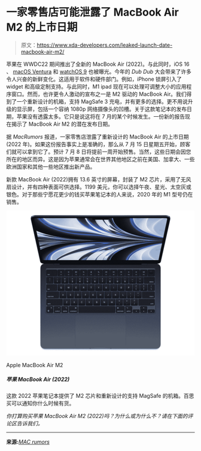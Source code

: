 # 一家零售店可能泄露了 MacBook Air M2 的上市日期

> 原文：<https://www.xda-developers.com/leaked-launch-date-macbook-air-m2/>

苹果在 WWDC22 期间推出了全新的 MacBook Air (2022)。与此同时，iOS 16 、 [macOS Ventura](https://www.xda-developers.com/macos-ventura-hands-on/) 和 [watchOS 9](https://www.xda-developers.com/watchos-9/) 也被曝光。今年的 *Dub Dub* 大会带来了许多令人兴奋的新鲜变化。这适用于软件和硬件部门。例如，iPhone 锁屏引入了 widget 和高级定制支持。与此同时，M1 ipad 现在可以处理可调整大小的应用程序窗口。然而，也许更令人激动的宣布之一是 M2 驱动的 MacBook Air。我们得到了一个重新设计的机箱，支持 MagSafe 3 充电，并有更多的选择。更不用说升级的显示屏，包括一个容纳 1080p 网络摄像头的凹槽。关于这款笔记本的发布日期，苹果没有透露太多。它只是说这将在 7 月的某个时候发生。一份新的报告现在揭示了 MacBook Air M2 的潜在发布日期。

据 *MacRumors* 报道，一家零售店泄露了重新设计的 MacBook Air 的上市日期(2022 年)。如果这份报告事实上是准确的，那么从 7 月 15 日星期五开始，顾客们就可以拿到它了。预计 7 月 8 日将提前一周开始预售。当然，这些日期会因您所在的地区而异。这是因为苹果通常会在世界其他地区之前在美国、加拿大、一些欧洲国家和其他一些地区推出新产品。

新款 MacBook Air (2022)拥有 13.6 英寸的屏幕，封装了 M2 芯片，采用了无风扇设计，并有四种表面可供选择。1199 美元，你可以选择午夜、星光、太空灰或银色。对于那些宁愿花更少的钱买苹果笔记本的人来说，2020 年的 M1 型号仍在销售。

 <picture>![The 2022 MacBook Air offers the M2 chip, a 13.6-inch display, and a redesigned chassis with MagSafe support.](img/9d1e9c592640f4841b437772ef7a64d2.png)</picture> 

Apple MacBook Air M2

##### 苹果 MacBook Air (2022)

这款 2022 苹果笔记本提供了 M2 芯片和重新设计的支持 MagSafe 的机箱。百思买可以通知你什么时候有货。

*你打算购买苹果 MacBook Air M2 (2022)吗？为什么或为什么不？请在下面的评论区告诉我们。*

* * *

**来源:**[*MAC rumors*](https://www.macrumors.com/2022/06/29/macbook-air-m2-available-friday-july-15/)